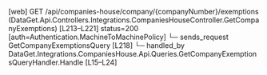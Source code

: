 [web] GET /api/companies-house/company/{companyNumber}/exemptions  (DataGet.Api.Controllers.Integrations.CompaniesHouseController.GetCompanyExemptions)  [L213–L221] status=200 [auth=Authentication.MachineToMachinePolicy]
  └─ sends_request GetCompanyExemptionsQuery [L218]
    └─ handled_by DataGet.Integrations.CompaniesHouse.Api.Queries.GetCompanyExemptionsQueryHandler.Handle [L15–L24]

